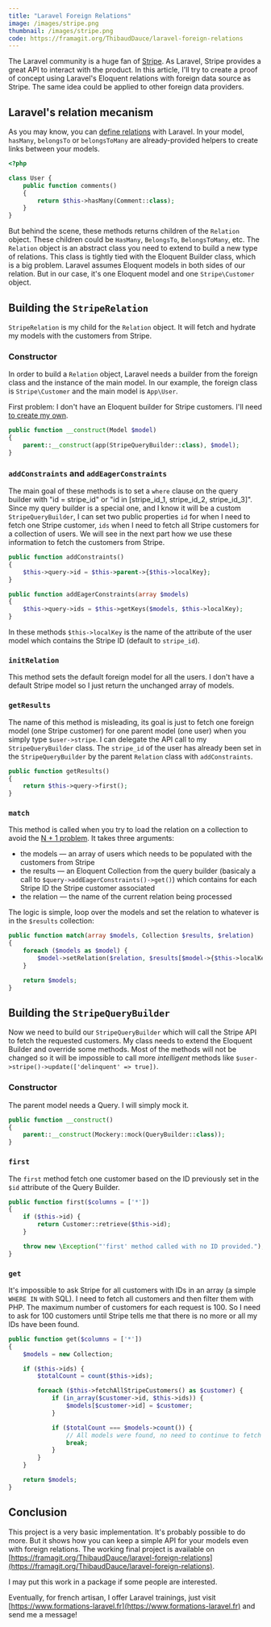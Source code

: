 ```yaml
---
title: "Laravel Foreign Relations"
image: /images/stripe.png
thumbnail: /images/stripe.png
code: https://framagit.org/ThibaudDauce/laravel-foreign-relations
---
```


The Laravel community is a huge fan of [Stripe](https://stripe.com). As Laravel, Stripe provides a great API to interact with the product. In this article, I'll try to create a proof of concept using Laravel's Eloquent relations with foreign data source as Stripe. The same idea could be applied to other foreign data providers.

<!--more-->

## Laravel's relation mecanism

As you may know, you can [define relations](https://laravel.com/docs/5.3/eloquent-relationships) with Laravel. In your model, `hasMany`, `belongsTo` or `belongsToMany` are already-provided helpers to create links between your models.

```php
<?php

class User {  
    public function comments()
    {
        return $this->hasMany(Comment::class);
    }
}
```

But behind the scene, these methods returns children of the `Relation` object. These children could be `HasMany`, `BelongsTo`, `BelongsToMany`, etc. The `Relation` object is an abstract class you need to extend to build a new type of relations. This class is tightly tied with the Eloquent Builder class, which is a big problem. Laravel assumes Eloquent models in both sides of our relation. But in our case, it's one Eloquent model and one `Stripe\Customer` object.

## Building the `StripeRelation`

`StripeRelation` is my child for the `Relation` object. It will fetch and hydrate my models with the customers from Stripe.

### Constructor

In order to build a `Relation` object, Laravel needs a builder from the foreign class and the instance of the main model. In our example, the foreign class is `Stripe\Customer` and the main model is `App\User`.

First problem: I don't have an Eloquent builder for Stripe customers. I'll need [to create my own](#building-the-stripequerybuilder).

```php
public function __construct(Model $model)
{
    parent::__construct(app(StripeQueryBuilder::class), $model);
}
```

### `addConstraints` and `addEagerConstraints`

The main goal of these methods is to set a `where` clause on the query builder with "id = stripe_id" or "id in [stripe_id_1, stripe_id_2, stripe_id_3]". Since my query builder is a special one, and I know it will be a custom `StripeQueryBuilder`, I can set two public properties `id` for when I need to fetch one Stripe customer, `ids` when I need to fetch all Stripe customers for a collection of users. We will see in the next part how we use these information to fetch the customers from Stripe.

```php
public function addConstraints()
{
    $this->query->id = $this->parent->{$this->localKey};
}

public function addEagerConstraints(array $models)
{
    $this->query->ids = $this->getKeys($models, $this->localKey);
}
```

In these methods `$this->localKey` is the name of the attribute of the user model which contains the Stripe ID (default to `stripe_id`).

### `initRelation`

This method sets the default foreign model for all the users. I don't have a default Stripe model so I just return the unchanged array of models.

### `getResults`

The name of this method is misleading, its goal is just to fetch one foreign model (one Stripe customer) for one parent model (one user) when you simply type `$user->stripe`. I can delegate the API call to my `StripeQueryBuilder` class. The `stripe_id` of the user has already been set in the `StripeQueryBuilder` by the parent `Relation` class with `addConstraints`.

```php
public function getResults()
{
    return $this->query->first();
}
```

### `match`

This method is called when you try to load the relation on a collection to avoid the [N + 1 problem](https://laravel.com/docs/5.3/eloquent-relationships#eager-loading). It takes three arguments:

- the models — an array of users which needs to be populated with the customers from Stripe
- the results — an Eloquent Collection from the query builder (basicaly a call to `$query->addEagerConstraints()->get()`) which contains for each Stripe ID the Stripe customer associated
- the relation — the name of the current relation being processed

The logic is simple, loop over the models and set the relation to whatever is in the `$results` collection:

```php
public function match(array $models, Collection $results, $relation)
{
    foreach ($models as $model) {
        $model->setRelation($relation, $results[$model->{$this->localKey}]);
    }

    return $models;
}
```

## Building the `StripeQueryBuilder`

Now we need to build our `StripeQueryBuilder` which will call the Stripe API to fetch the requested customers. My class needs to extend the Eloquent Builder and override some methods. Most of the methods will not be changed so it will be impossible to call more *intelligent* methods like `$user->stripe()->update(['delinquent' => true])`.

### Constructor

The parent model needs a Query. I will simply mock it.

```php
public function __construct()
{
    parent::__construct(Mockery::mock(QueryBuilder::class));
}
```

### `first`

The `first` method fetch one customer based on the ID previously set in the `$id` attribute of the Query Builder.

```php
public function first($columns = ['*'])
{
    if ($this->id) {
        return Customer::retrieve($this->id);
    }

    throw new \Exception("'first' method called with no ID provided.");
}
```

### `get`

It's impossible to ask Stripe for all customers with IDs in an array (a simple `WHERE IN` with SQL). I need to fetch all customers and then filter them with PHP. The maximum number of customers for each request is 100. So I need to ask for 100 customers until Stripe tells me that there is no more or all my IDs have been found.

```php
public function get($columns = ['*'])
{
    $models = new Collection;

    if ($this->ids) {
        $totalCount = count($this->ids);

        foreach ($this->fetchAllStripeCustomers() as $customer) {
            if (in_array($customer->id, $this->ids)) {
                $models[$customer->id] = $customer;
            }

            if ($totalCount === $models->count()) {
                // All models were found, no need to continue to fetch the customers.
                break;
            }
        }
    }

    return $models;
}
```

## Conclusion

This project is a very basic implementation. It's probably possible to do more. But it shows how you can keep a simple API for your models even with foreign relations. The working final project is available on [https://framagit.org/ThibaudDauce/laravel-foreign-relations](https://framagit.org/ThibaudDauce/laravel-foreign-relations).

I may put this work in a package if some people are interested.

Eventually, for french artisan, I offer Laravel trainings, just visit [https://www.formations-laravel.fr](https://www.formations-laravel.fr) and send me a message!
